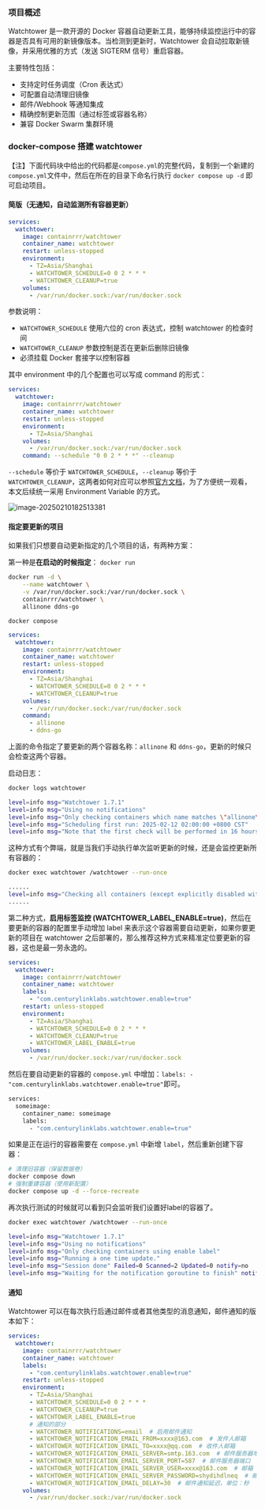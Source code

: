 ### 项目概述 

Watchtower 是一款开源的 Docker 容器自动更新工具，能够持续监控运行中的容器是否具有可用的新镜像版本。当检测到更新时，Watchtower 会自动拉取新镜像，并采用优雅的方式（发送 SIGTERM 信号）重启容器。

主要特性包括： 
- 支持定时任务调度（Cron 表达式） 
- 可配置自动清理旧镜像 
- 邮件/Webhook 等通知集成 
- 精确控制更新范围（通过标签或容器名称） 
- 兼容 Docker Swarm 集群环境

### docker-compose 搭建 watchtower

【注】下面代码块中给出的代码都是`compose.yml`的完整代码，复制到一个新建的`compose.yml`文件中，然后在所在的目录下命名行执行 `docker compose up -d` 即可启动项目。 

#### 简版（无通知，自动监测所有容器更新）

```yaml
services:
  watchtower:
    image: containrrr/watchtower
    container_name: watchtower
    restart: unless-stopped
    environment:
      - TZ=Asia/Shanghai
      - WATCHTOWER_SCHEDULE=0 0 2 * * *
      - WATCHTOWER_CLEANUP=true
    volumes:
      - /var/run/docker.sock:/var/run/docker.sock
```

参数说明：
- `WATCHTOWER_SCHEDULE` 使用六位的 cron 表达式，控制 watchtower 的检查时间
- `WATCHTOWER_CLEANUP` 参数控制是否在更新后删除旧镜像
- 必须挂载 Docker 套接字以控制容器

其中 environment 中的几个配置也可以写成 command 的形式：

```yaml
services:
  watchtower:
    image: containrrr/watchtower
    container_name: watchtower
    restart: unless-stopped
    environment:
      - TZ=Asia/Shanghai
    volumes:
      - /var/run/docker.sock:/var/run/docker.sock
    command: --schedule "0 0 2 * * *" --cleanup
```

`--schedule` 等价于 `WATCHTOWER_SCHEDULE`，`--cleanup` 等价于 `WATCHTOWER_CLEANUP`，这两者如何对应可以参照[官方文档](https://containrrr.dev/watchtower/arguments/)，为了方便统一观看，本文后续统一采用 Environment Variable  的方式。

![image-20250210182513381](https://kiwi4814-1256211473.cos.ap-nanjing.myqcloud.com/img/image-20250210182513381.webp)

 
#### 指定要更新的项目

如果我们只想要自动更新指定的几个项目的话，有两种方案：

第一种是**在启动的时候指定**：
`docker run`

```bash
docker run -d \
    --name watchtower \
    -v /var/run/docker.sock:/var/run/docker.sock \
    containrrr/watchtower \
    allinone ddns-go
```

`docker compose`
```yaml
services:
  watchtower:
    image: containrrr/watchtower
    container_name: watchtower
    restart: unless-stopped
    environment:
      - TZ=Asia/Shanghai
      - WATCHTOWER_SCHEDULE=0 0 2 * * *
      - WATCHTOWER_CLEANUP=true
    volumes:
      - /var/run/docker.sock:/var/run/docker.sock
    command:
      - allinone
      - ddns-go
```

上面的命令指定了要更新的两个容器名称：`allinone` 和 `ddns-go`，更新的时候只会检查这两个容器。

启动日志：

```bash
docker logs watchtower

level=info msg="Watchtower 1.7.1"
level=info msg="Using no notifications"
level=info msg="Only checking containers which name matches \"allinone\" or \"ddns-go\""
level=info msg="Scheduling first run: 2025-02-12 02:00:00 +0800 CST"
level=info msg="Note that the first check will be performed in 16 hours, 36 minutes, 10 seconds"
```

这种方式有个弊端，就是当我们手动执行单次监听更新的时候，还是会监控更新所有容器的：

```bash
docker exec watchtower /watchtower --run-once

......
level=info msg="Checking all containers (except explicitly disabled with label)"
......
```



第二种方式，**启用标签监控 (WATCHTOWER_LABEL_ENABLE=true)**，然后在要更新的容器的配置里手动增加 label 来表示这个容器需要自动更新，如果你要更新的项目在 watchtower 之后部署的，那么推荐这种方式来精准定位要更新的容器，这也是最一劳永逸的。

```yaml
services:
  watchtower:
    image: containrrr/watchtower
    container_name: watchtower
    labels:
      - "com.centurylinklabs.watchtower.enable=true"
    restart: unless-stopped
    environment:
      - TZ=Asia/Shanghai
      - WATCHTOWER_SCHEDULE=0 0 2 * * *
      - WATCHTOWER_CLEANUP=true
      - WATCHTOWER_LABEL_ENABLE=true
    volumes:
      - /var/run/docker.sock:/var/run/docker.sock
```

然后在要自动更新的容器的 `compose.yml` 中增加：`labels: - "com.centurylinklabs.watchtower.enable=true"`即可。

```bash
services:
  someimage:
    container_name: someimage
    labels:
      - "com.centurylinklabs.watchtower.enable=true"
```

如果是正在运行的容器需要在 `compose.yml` 中新增 `label`，然后重新创建下容器：

```bash
# 清理旧容器（保留数据卷）
docker compose down
# 强制重建容器（使用新配置）
docker compose up -d --force-recreate
```

再次执行测试的时候就可以看到只会监听我们设置好label的容器了。

```bash
docker exec watchtower /watchtower --run-once

level=info msg="Watchtower 1.7.1"
level=info msg="Using no notifications"
level=info msg="Only checking containers using enable label"
level=info msg="Running a one time update."
level=info msg="Session done" Failed=0 Scanned=2 Updated=0 notify=no
level=info msg="Waiting for the notification goroutine to finish" notify=no
```



#### 通知

Watchtower 可以在每次执行后通过邮件或者其他类型的消息通知，邮件通知的版本如下：

```yaml
services:
  watchtower:
    image: containrrr/watchtower
    container_name: watchtower
    labels:
      - "com.centurylinklabs.watchtower.enable=true"
    restart: unless-stopped
    environment:
      - TZ=Asia/Shanghai
      - WATCHTOWER_SCHEDULE=0 0 2 * * *
      - WATCHTOWER_CLEANUP=true
      - WATCHTOWER_LABEL_ENABLE=true
      # 通知的部分
      - WATCHTOWER_NOTIFICATIONS=email  # 启用邮件通知
      - WATCHTOWER_NOTIFICATION_EMAIL_FROM=xxxx@163.com  # 发件人邮箱
      - WATCHTOWER_NOTIFICATION_EMAIL_TO=xxxx@qq.com  # 收件人邮箱
      - WATCHTOWER_NOTIFICATION_EMAIL_SERVER=smtp.163.com  # 邮件服务器地址
      - WATCHTOWER_NOTIFICATION_EMAIL_SERVER_PORT=587  # 邮件服务器端口
      - WATCHTOWER_NOTIFICATION_EMAIL_SERVER_USER=xxxx@163.com  # 邮箱
      - WATCHTOWER_NOTIFICATION_EMAIL_SERVER_PASSWORD=shydihdlneq  # 邮件服务器密码
      - WATCHTOWER_NOTIFICATION_EMAIL_DELAY=30  # 邮件通知延迟，单位：秒
    volumes:
      - /var/run/docker.sock:/var/run/docker.sock
```
